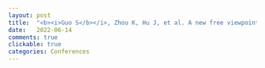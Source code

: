 ```yaml
---
layout: post
title:  "<b><i>Guo S</b></i>, Zhou K, Hu J, et al. A new free viewpoint video dataset and DIBR benchmark[C]//Proceedings of the 13th ACM Multimedia Systems Conference. 2022: 265-271."
date:   2022-06-14
comments: true
clickable: true
categories: Conferences
---
```

